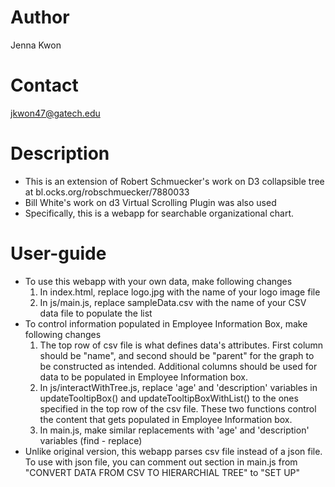 # Author
Jenna Kwon

# Contact
jkwon47@gatech.edu

# Description
* This is an extension of Robert Schmuecker's work on D3 collapsible tree at bl.ocks.org/robschmuecker/7880033
* Bill White's work on d3 Virtual Scrolling Plugin was also used
* Specifically, this is a webapp for searchable organizational chart.

# User-guide
* To use this webapp with your own data, make following changes
    1. In index.html, replace logo.jpg with the name of your logo image file
    2. In js/main.js, replace sampleData.csv with the name of your CSV data file to populate the list
* To control information populated in Employee Information Box, make following changes
    1. The top row of csv file is what defines data's attributes. First column should be "name", and second should be "parent" for the graph to be constructed as intended. Additional columns should be used for data to be populated in Employee Information box.
    2. In js/interactWithTree.js, replace 'age' and 'description' variables in updateTooltipBox() and updateTooltipBoxWithList() to the ones specified in the top row of the csv file. These two functions control the content that gets populated in Employee Information box.
    3. In main.js, make similar replacements with 'age' and 'description' variables (find - replace)
* Unlike original version, this webapp parses csv file instead of a json file. To use with json file, you can comment out section in main.js from "CONVERT DATA FROM CSV TO HIERARCHIAL TREE" to "SET UP"

